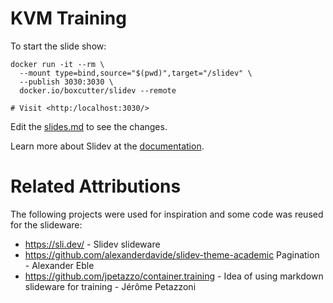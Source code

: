 # KVM Training

To start the slide show:

```
docker run -it --rm \
  --mount type=bind,source="$(pwd)",target="/slidev" \
  --publish 3030:3030 \
  docker.io/boxcutter/slidev --remote

# Visit <http:/localhost:3030/>
```

Edit the [slides.md](./slides.md) to see the changes.

Learn more about Slidev at the [documentation](https://sli.dev/).

# Related Attributions

The following projects were used for inspiration and some code was
reused for the slideware:

- https://sli.dev/ - Slidev slideware
- https://github.com/alexanderdavide/slidev-theme-academic  Pagination  - Alexander Eble
- https://github.com/jpetazzo/container.training - Idea of using markdown slideware for training - Jérôme Petazzoni
